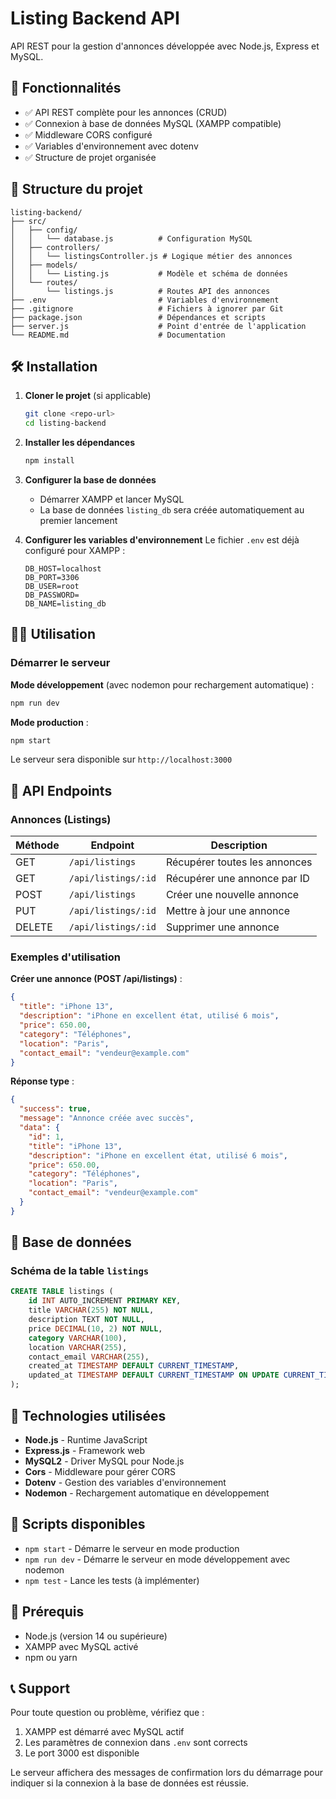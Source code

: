 # Listing Backend API

API REST pour la gestion d'annonces développée avec Node.js, Express et MySQL.

## 🚀 Fonctionnalités

- ✅ API REST complète pour les annonces (CRUD)
- ✅ Connexion à base de données MySQL (XAMPP compatible)
- ✅ Middleware CORS configuré
- ✅ Variables d'environnement avec dotenv
- ✅ Structure de projet organisée

## 📁 Structure du projet

```
listing-backend/
├── src/
│   ├── config/
│   │   └── database.js          # Configuration MySQL
│   ├── controllers/
│   │   └── listingsController.js # Logique métier des annonces
│   ├── models/
│   │   └── Listing.js           # Modèle et schéma de données
│   └── routes/
│       └── listings.js          # Routes API des annonces
├── .env                         # Variables d'environnement
├── .gitignore                   # Fichiers à ignorer par Git
├── package.json                 # Dépendances et scripts
├── server.js                    # Point d'entrée de l'application
└── README.md                    # Documentation
```

## 🛠 Installation

1. **Cloner le projet** (si applicable)
   ```bash
   git clone <repo-url>
   cd listing-backend
   ```

2. **Installer les dépendances**
   ```bash
   npm install
   ```

3. **Configurer la base de données**
   - Démarrer XAMPP et lancer MySQL
   - La base de données `listing_db` sera créée automatiquement au premier lancement

4. **Configurer les variables d'environnement**
   Le fichier `.env` est déjà configuré pour XAMPP :
   ```env
   DB_HOST=localhost
   DB_PORT=3306
   DB_USER=root
   DB_PASSWORD=
   DB_NAME=listing_db
   ```

## 🏃‍♂️ Utilisation

### Démarrer le serveur

**Mode développement** (avec nodemon pour rechargement automatique) :
```bash
npm run dev
```

**Mode production** :
```bash
npm start
```

Le serveur sera disponible sur `http://localhost:3000`

## 📡 API Endpoints

### Annonces (Listings)

| Méthode | Endpoint | Description |
|---------|----------|-------------|
| GET | `/api/listings` | Récupérer toutes les annonces |
| GET | `/api/listings/:id` | Récupérer une annonce par ID |
| POST | `/api/listings` | Créer une nouvelle annonce |
| PUT | `/api/listings/:id` | Mettre à jour une annonce |
| DELETE | `/api/listings/:id` | Supprimer une annonce |

### Exemples d'utilisation

**Créer une annonce (POST /api/listings)** :
```json
{
  "title": "iPhone 13",
  "description": "iPhone en excellent état, utilisé 6 mois",
  "price": 650.00,
  "category": "Téléphones",
  "location": "Paris",
  "contact_email": "vendeur@example.com"
}
```

**Réponse type** :
```json
{
  "success": true,
  "message": "Annonce créée avec succès",
  "data": {
    "id": 1,
    "title": "iPhone 13",
    "description": "iPhone en excellent état, utilisé 6 mois",
    "price": 650.00,
    "category": "Téléphones",
    "location": "Paris",
    "contact_email": "vendeur@example.com"
  }
}
```

## 💾 Base de données

### Schéma de la table `listings`

```sql
CREATE TABLE listings (
    id INT AUTO_INCREMENT PRIMARY KEY,
    title VARCHAR(255) NOT NULL,
    description TEXT NOT NULL,
    price DECIMAL(10, 2) NOT NULL,
    category VARCHAR(100),
    location VARCHAR(255),
    contact_email VARCHAR(255),
    created_at TIMESTAMP DEFAULT CURRENT_TIMESTAMP,
    updated_at TIMESTAMP DEFAULT CURRENT_TIMESTAMP ON UPDATE CURRENT_TIMESTAMP
);
```

## 🔧 Technologies utilisées

- **Node.js** - Runtime JavaScript
- **Express.js** - Framework web
- **MySQL2** - Driver MySQL pour Node.js
- **Cors** - Middleware pour gérer CORS
- **Dotenv** - Gestion des variables d'environnement
- **Nodemon** - Rechargement automatique en développement

## 📝 Scripts disponibles

- `npm start` - Démarre le serveur en mode production
- `npm run dev` - Démarre le serveur en mode développement avec nodemon
- `npm test` - Lance les tests (à implémenter)

## 🚨 Prérequis

- Node.js (version 14 ou supérieure)
- XAMPP avec MySQL activé
- npm ou yarn

## 📞 Support

Pour toute question ou problème, vérifiez que :
1. XAMPP est démarré avec MySQL actif
2. Les paramètres de connexion dans `.env` sont corrects
3. Le port 3000 est disponible

Le serveur affichera des messages de confirmation lors du démarrage pour indiquer si la connexion à la base de données est réussie.